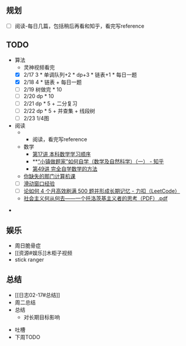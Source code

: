## 规划
- [ ] 阅读-每日几篇，包括稍后再看和知乎，看完写reference

## TODO
- 算法
	- 灵神视频看完
	- [x] 2/17 3 * 单调队列+2 * dp+3 * 链表+1 * 每日一题
	- [x] 2/18 4 * 链表 + 每日一题 
	- [ ] 2/19 树做完 * 10
	- [ ] 2/20 dp * 10
	- [ ] 2/21 dp * 5 + 二分复习
	- [ ] 2/22 dp * 5 + 并查集 + 线段树
	- [ ] 2/23 1/4图
- 阅读
	- - 阅读，看完写reference
	- 数学
		- [第17讲 本科数学学习顺序](https://www.bilibili.com/video/BV1kY4y1R76G?spm_id_from=333.1245.0.0)
		-  **[“小镇做题家”如何自学（数学及自然科学）（一） - 知乎](https://zhuanlan.zhihu.com/p/8050878695)
		- [第49讲 完全自学数学的方法](https://www.bilibili.com/video/BV19Z421a7Di?spm_id_from=333.1245.0.0)
	- [你缺失的那门计算机课](https://www.criwits.top/missing)
	- [ ] [滑动窗口经验](https://leetcode.cn/problems/longest-substring-without-repeating-characters/solutions/876061/yi-ge-mo-ban-miao-sha-10dao-zhong-deng-n-sb0x/)
	* [ ] [论如何 4 个月高效刷满 500 题并形成长期记忆 - 力扣（LeetCode）](https://leetcode.cn/circle/discuss/jq9Zke/)
	* [社会主义何从何去——一个托洛茨基主义者的思考（PDF）.pdf](https://docs.qq.com/pdf/DWHlTV1lBS2x3Unpl?)
* 
## 娱乐
- 周日脆骨症
- [[资源#娱乐]]木柜子视频
- stick ranger
## 总结
* [[日志02-17#总结]]
* 周二总结
* 总结
	* 对长期目标影响
- 吐槽
- 下周TODO